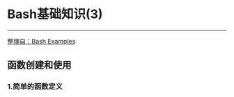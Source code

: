 # Bash基础知识(3)

------

[整理自：Bash Examples](https://linuxhint.com/30_bash_script_examples/)

## 函数创建和使用

### 1.简单的函数定义

